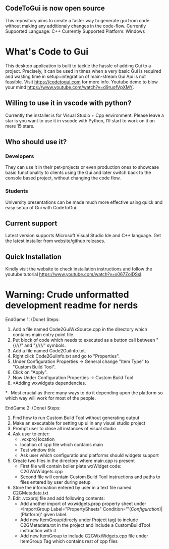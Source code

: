 ## CodeToGui is now open source
This repository aims to create a faster way to generate gui from code without making any additionaly changes in the code-flow.
Currently Supported Language: C++
Currently Supported Platform: Windows

# What's Code to Gui
This desktop application is built to tackle the hassle of adding Gui to a project. Precisely, it can be used in times when a very basic Gui is required and wasting time in setup+integration of main-stream Gui Api is not feasible.
Visit https://codetogui.com for more info. Youtube demo to blow your mind https://www.youtube.com/watch?v=d9ruofVpXMY.

## Willing to use it in vscode with python?
Currently the installer is for Visual Studio + Cpp environment. Please leave a star is you want to use it in vscode with Python, I'll start to work on it on mere 15 stars.

## Who should use it?

### Developers
They can use it in their pet-projects or even production ones to showcase basic functionality to clients using the Gui and later switch back to the console based project, without changing the code flow.

### Students
University presentations can be made much more effective using quick and easy setup of Gui with CodeToGui.

## Current support
Latest version supports Microsoft Visual Studio Ide and C++ language. Get the latest installer from website/github releases.

## Quick Installation
Kindly visit the website to check installation instructions and follow the youtube tutorial https://www.youtube.com/watch?v=x067ZolDSsI.

# Warning: Crude unformatted development readme for nerds

EndGame 1: (Done)
Steps:
1. Add a file named Code2GuiWxSource.cpp in the directory which contains main entry point file.
2. Put block of code which needs to executed as a button call between "{////" and "}////" symbols.
3. Add a file named Code2GuiInfo.txt.
4. Right click Code2GuiInfo.txt and go to "Properties".
5. Under Configuration Properties -> General change "Item Type" to "Custom Build Tool".
6. Click on "Apply".
7. Now Under Configuration Properties -> Custom Build Tool.
8. *Adding wxwidgets dependencies.

*- Most crucial as there many ways to do it depending upon the platform so
	which way will work for most of the people.


EndGame 2: (Done)
Steps:
1. Find how to run Custom Build Tool without generating output
2. Make an executable for setting up ui in any visual studio project
3. Prompt user to close all instances of visual studio
4. Ask user to enter:
	- .vcxproj location
	- location of cpp file which contains main
	- Test window title
	- Ask user which configuratio and platforms should widgets support
5. Create two files in the directory where main.cpp is present
	- First file will contain boiler plate wxWidget code: C2GWxWidgets.cpp
	- Second file will contain Custom Build Tool instructions and paths to files entered by user during setup
6. Store the information entered by user in a text file named C2GMetadata.txt
7. Edit .vcxproj file and add following contents:
	- Add another import of wxwidgets.prop property sheet under <ImportGroup Label="PropertySheets" Condition="'$(Configuration)|$(Platform)'
	  given label.
	- Add new ItemGroup(direcly under Project tag) to include C2GMetadata.txt in the project and include a CustomBuildTool instruction with it
		<ItemGroup>
    		<CustomBuild Include="C2GMetadata.txt">
	- Add new ItemGroup to include C2GWxWidgets.cpp file under ItemGroup Tag which contains rest of cpp files		
		<ItemGroup>
			<ClCompile Include="Code2GuiWxSource.cpp" />

